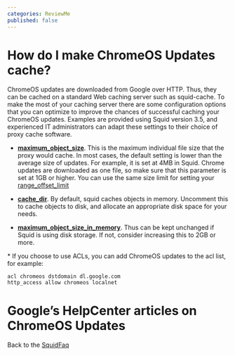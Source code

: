 ```yaml
---
categories: ReviewMe
published: false
---
```

# How do I make ChromeOS Updates cache?

ChromeOS updates are downloaded from Google over HTTP. Thus, they can be
cached on a standard Web caching server such as squid-cache. To make the
most of your caching server there are some configuration options that
you can optimize to improve the chances of successful caching your
ChromeOS updates. Examples are provided using Squid version 3.5, and
experienced IT administrators can adapt these settings to their choice
of proxy cache software.

  - **[maximum_object_size](http://www.squid-cache.org/Doc/config/maximum_object_size)**.
    This is the maximum individual file size that the proxy would cache.
    In most cases, the default setting is lower than the average size of
    updates. For example, it is set at 4MB in Squid. Chrome updates are
    downloaded as one file, so make sure that this parameter is set at
    1GB or higher. You can use the same size limit for setting your
    [range_offset_limit](http://www.squid-cache.org/Doc/config/range_offset_limit)

  - **[cache_dir](http://www.squid-cache.org/Doc/config/cache_dir)**.
    By default, squid caches objects in memory. Uncomment this to cache
    objects to disk, and allocate an appropriate disk space for your
    needs.

  - **[maximum_object_size_in_memory](http://www.squid-cache.org/Doc/config/maximum_object_size_in_memory)**.
    Thus can be kept unchanged if Squid is using disk storage. If not,
    consider increasing this to 2GB or more.

\* If you choose to use ACLs, you can add ChromeOS updates to the acl
list, for example:

    acl chromeos dstdomain dl.google.com
    http_access allow chromeos localnet

# Google’s HelpCenter articles on ChromeOS Updates

[](https://chromereleases.googleblog.com)
[](https://support.google.com/chrome/a/answer/3168106?hl=en)

Back to the
[SquidFaq](/SquidFaq)
